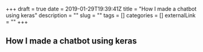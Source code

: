 +++ 
draft = true
date = 2019-01-29T19:39:41Z
title = "How I made a chatbot using keras"
description = ""
slug = "" 
tags = []
categories = []
externalLink = ""
+++

## How I made a chatbot using keras